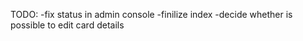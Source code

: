 TODO: 
-fix status in admin console
-finilize index
-decide whether is possible to edit card details
